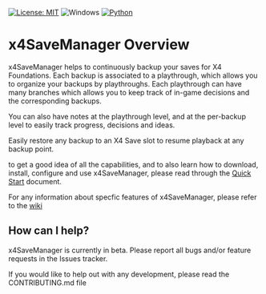 [![License: MIT](https://img.shields.io/badge/License-MIT-yellow.svg)](https://opensource.org/licenses/MIT)
![Windows](https://svgshare.com/i/ZhY.svg)
[![Python](https://img.shields.io/badge/python-3.11-blue.svg)](https://www.python.org/)

# x4SaveManager Overview

x4SaveManager helps to continuously backup your saves for X4 Foundations. Each backup is associated to a playthrough, which allows you to organize your backups by playthroughs. Each playthrough can have many branches which allows you to keep track of in-game decisions and the corresponding backups.

You can also have notes at the playthrough level, and at the per-backup level to easily track progress, decisions and ideas.

Easily restore any backup to an X4 Save slot to resume playback at any backup point.

to get a good idea of all the capabilities, and to also learn how to download, install, configure and use x4SaveManager, please read through the [Quick Start](https://github.com/nairraf/x4SaveManager/wiki/QuickStart) document.

For any information about specfic features of x4SaveManager, please refer to the [wiki](https://github.com/nairraf/x4SaveManager/wiki)


## How can I help?

x4SaveManager is currently in beta. Please report all bugs and/or feature requests in the Issues tracker.

If you would like to help out with any development, please read the CONTRIBUTING.md file
